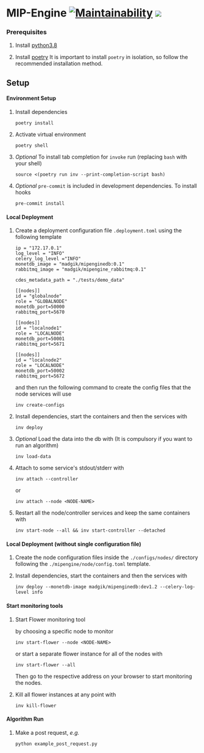# MIP-Engine [![Maintainability](https://api.codeclimate.com/v1/badges/3e022eaf87579b79cf0f/maintainability)](https://codeclimate.com/github/madgik/MIP-Engine/maintainability) <a href="https://codeclimate.com/github/madgik/MIP-Engine/test_coverage"><img src="https://api.codeclimate.com/v1/badges/3e022eaf87579b79cf0f/test_coverage" /></a>

### Prerequisites

1. Install [python3.8](https://www.python.org/downloads/ "python3.8")

1. Install [poetry](https://python-poetry.org/ "poetry")
   It is important to install `poetry` in isolation, so follow the
   recommended installation method.

## Setup

#### Environment Setup

1. Install dependencies

   ```
   poetry install
   ```

1. Activate virtual environment

   ```
   poetry shell
   ```

1. *Optional* To install tab completion for `invoke` run  (replacing `bash` with your shell)

   ```
   source <(poetry run inv --print-completion-script bash)
   ```

1. _Optional_ `pre-commit` is included in development dependencies. To install hooks

   ```
   pre-commit install
   ```

#### Local Deployment

1. Create a deployment configuration file `.deployment.toml` using the following template

   ```
   ip = "172.17.0.1"
   log_level = "INFO"
   celery_log_level ="INFO"
   monetdb_image = "madgik/mipenginedb:0.1"
   rabbitmq_image = "madgik/mipengine_rabbitmq:0.1"

   cdes_metadata_path = "./tests/demo_data"

   [[nodes]]
   id = "globalnode"
   role = "GLOBALNODE"
   monetdb_port=50000
   rabbitmq_port=5670

   [[nodes]]
   id = "localnode1"
   role = "LOCALNODE"
   monetdb_port=50001
   rabbitmq_port=5671

   [[nodes]]
   id = "localnode2"
   role = "LOCALNODE"
   monetdb_port=50002
   rabbitmq_port=5672

   ```

   and then run the following command to create the config files that the node services will use

   ```
   inv create-configs
   ```

1. Install dependencies, start the containers and then the services with

   ```
   inv deploy
   ```

1. _Optional_ Load the data into the db with
   (It is compulsory if you want to run an algorithm)

   ```
   inv load-data
   ```

1. Attach to some service's stdout/stderr with

   ```
   inv attach --controller
   ```

   or

   ```
   inv attach --node <NODE-NAME>
   ```

1. Restart all the node/controller services and keep the same containers with

   ```
   inv start-node --all && inv start-controller --detached
   ```

#### Local Deployment (without single configuration file)

1. Create the node configuration files inside the `./configs/nodes/` directory following the `./mipengine/node/config.toml` template.

1. Install dependencies, start the containers and then the services with

   ```
   inv deploy --monetdb-image madgik/mipenginedb:dev1.2 --celery-log-level info
   ```

#### Start monitoring tools

1. Start Flower monitoring tool

   by choosing a specific node to monitor

   ```
   inv start-flower --node <NODE-NAME>
   ```

   or start a separate flower instance for all of the nodes with

   ```
   inv start-flower --all
   ```

   Then go to the respective address on your browser to start monitoring the nodes.

1. Kill all flower instances at any point with

   ```
   inv kill-flower
   ```

#### Algorithm Run

1. Make a post request, _e.g._
   ```
   python example_post_request.py
   ```
